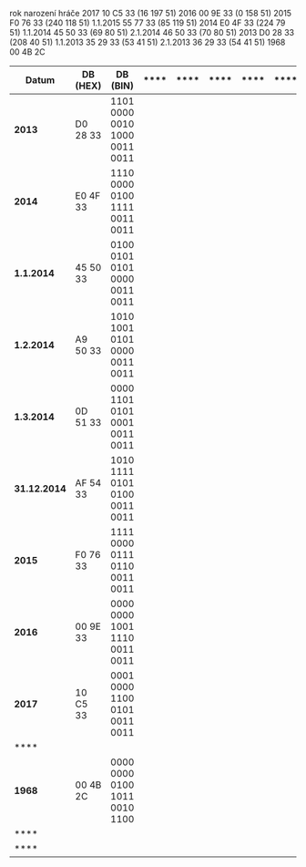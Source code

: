 rok narození hráče
2017       10 C5 33 (16 197 51)
2016       00 9E 33 (0 158 51)
2015       F0 76 33 (240 118 51)
1.1.2015   55 77 33 (85 119 51)
2014       E0 4F 33 (224 79 51)
1.1.2014   45 50 33 (69 80 51)
2.1.2014   46 50 33 (70 80 51)
2013       D0 28 33 (208 40 51)
1.1.2013   35 29 33 (53 41 51)
2.1.2013   36 29 33 (54 41 51)
1968       00 4B 2C 

| **Datum**      | **DB (HEX)** | **DB (BIN)**                  | **** | **** | **** | **** | **** | **** | **** |
|----------------|--------------|-------------------------------|------|------|------|------|------|------|------|
| **2013**       | D0 28 33     | 1101 0000 0010 1000 0011 0011 |      |      |      |      |      |      |      |
| **2014**       | E0 4F 33     | 1110 0000 0100 1111 0011 0011 |      |      |      |      |      |      |      |
| **1.1.2014**   | 45 50 33     | 0100 0101 0101 0000 0011 0011 |      |      |      |      |      |      |      |
| **1.2.2014**   | A9 50 33     | 1010 1001 0101 0000 0011 0011 |      |      |      |      |      |      |      |
| **1.3.2014**   | 0D 51 33     | 0000 1101 0101 0001 0011 0011 |      |      |      |      |      |      |      |
| **31.12.2014** | AF 54 33     | 1010 1111 0101 0100 0011 0011 |      |      |      |      |      |      |      |
| **2015**       | F0 76 33     | 1111 0000 0111 0110 0011 0011 |      |      |      |      |      |      |      |
| **2016**       | 00 9E 33     | 0000 0000 1001 1110 0011 0011 |      |      |      |      |      |      |      |
| **2017**       | 10 C5 33     | 0001 0000 1100 0101 0011 0011 |      |      |      |      |      |      |      |
| ****           |              |                               |      |      |      |      |      |      |      |
| **1968**       | 00 4B 2C     | 0000 0000 0100 1011 0010 1100 |      |      |      |      |      |      |      |
| ****           |              |                               |      |      |      |      |      |      |      |
| ****           |              |                               |      |      |      |      |      |      |      |
